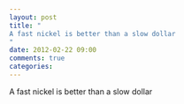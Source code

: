 ```yaml
---
layout: post
title: "
A fast nickel is better than a slow dollar
"
date: 2012-02-22 09:00
comments: true
categories: 
---
```


A fast nickel is better than a slow dollar

